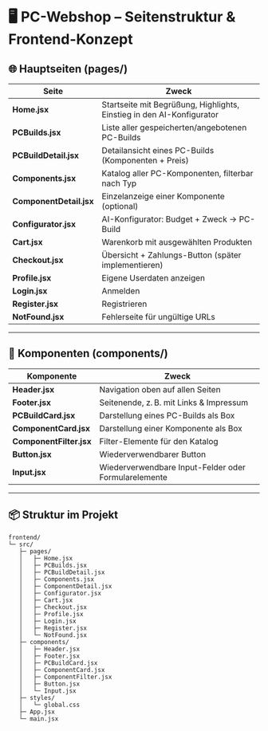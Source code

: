 # 🖥️ PC-Webshop – Seitenstruktur & Frontend-Konzept

## 🌐 Hauptseiten (pages/)

| Seite               | Zweck |
|--------------------|-------|
| **Home.jsx**            | Startseite mit Begrüßung, Highlights, Einstieg in den AI-Konfigurator |
| **PCBuilds.jsx**        | Liste aller gespeicherten/angebotenen PC-Builds |
| **PCBuildDetail.jsx**   | Detailansicht eines PC-Builds (Komponenten + Preis) |
| **Components.jsx**      | Katalog aller PC-Komponenten, filterbar nach Typ |
| **ComponentDetail.jsx** | Einzelanzeige einer Komponente (optional) |
| **Configurator.jsx**    | AI-Konfigurator: Budget + Zweck → PC-Build |
| **Cart.jsx**            | Warenkorb mit ausgewählten Produkten |
| **Checkout.jsx**        | Übersicht + Zahlungs-Button (später implementieren) |
| **Profile.jsx**         | Eigene Userdaten anzeigen |
| **Login.jsx**           | Anmelden |
| **Register.jsx**        | Registrieren |
| **NotFound.jsx**        | Fehlerseite für ungültige URLs |

---

## 🧩 Komponenten (components/)

| Komponente            | Zweck |
|-----------------------|-------|
| **Header.jsx**        | Navigation oben auf allen Seiten |
| **Footer.jsx**        | Seitenende, z. B. mit Links & Impressum |
| **PCBuildCard.jsx**   | Darstellung eines PC-Builds als Box |
| **ComponentCard.jsx** | Darstellung einer Komponente als Box |
| **ComponentFilter.jsx** | Filter-Elemente für den Katalog |
| **Button.jsx**        | Wiederverwendbarer Button |
| **Input.jsx**         | Wiederverwendbare Input-Felder oder Formularelemente |

---

## 📦 Struktur im Projekt

```plaintext
frontend/
└─ src/
   ├─ pages/
   │   ├─ Home.jsx
   │   ├─ PCBuilds.jsx
   │   ├─ PCBuildDetail.jsx
   │   ├─ Components.jsx
   │   ├─ ComponentDetail.jsx
   │   ├─ Configurator.jsx
   │   ├─ Cart.jsx
   │   ├─ Checkout.jsx
   │   ├─ Profile.jsx
   │   ├─ Login.jsx
   │   ├─ Register.jsx
   │   └─ NotFound.jsx
   ├─ components/
   │   ├─ Header.jsx
   │   ├─ Footer.jsx
   │   ├─ PCBuildCard.jsx
   │   ├─ ComponentCard.jsx
   │   ├─ ComponentFilter.jsx
   │   ├─ Button.jsx
   │   └─ Input.jsx
   ├─ styles/
   │   └─ global.css
   ├─ App.jsx
   └─ main.jsx
```
